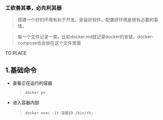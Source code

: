 ### 工欲善其事，必先利其器
> 搭建一个好的环境有利于开发。安装好软件，配置好环境是很有必要的事情。

> 每一个文件记录一类，比如docker.md就记录docker的安装，docker-compose也会放在这个文件里面


TO PLACE
## 1.基础命令

* 查看正在运行的容器
  > `docker ps`
* 进入容器内部
  > `docker exec -it 容器ID /bin/sh;` 

